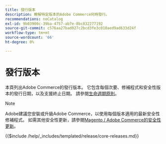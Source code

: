 ```yaml
---
title: 發行版本
description: 瞭解特定版本的Adobe Commerce何時發行。
recommendations: noCatalog
exl-id: 9b03900c-39ba-4757-ab7e-8bc832277192
source-git-commit: c576aa27bad027c2bcd3fe3c010aed9ad633d24f
workflow-type: tm+mt
source-wordcount: '66'
ht-degree: 0%

---
```


# 發行版本

本頁列出Adobe Commerce的發行版本。 它包含每個次要、修補程式和安全性版本的發行日期，以及支援終止日期。 請參閱[生命週期原則](lifecycle-policy.md)。

>[!NOTE]
>
>Adobe建議您安裝或升級Adobe Commerce，以使用每個版本適用的最新安全性修補程式。
>如需其他安全性更新，請參閱[Magento / Adobe Commerce的安全性更新](https://helpx.adobe.com/security/products/magento.html)。

{{$include /help/_includes/templated/release/core-releases.md}}
